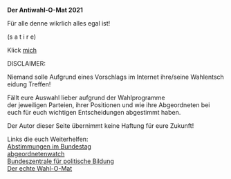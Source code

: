 <b>Der Antiwahl-O-Mat 2021</b>

Für alle denne wikrlich alles egal ist!

 (s a t i r e)

Klick <a href="https://theeglerion.github.io/Antiwahl-O-Mat/">mich</a>

DISCLAIMER:

Niemand solle Aufgrund eines Vorschlags im Internet ihre/seine Wahlentscheidung Treffen!

Fällt eure Auswahl lieber aufgrund der Wahlprogramme der jeweiligen Parteien, ihrer Positionen und wie ihre Abgeordneten bei euch für euch wichtigen Entscheidungen abgestimmt haben.

Der Autor dieser Seite übernimmt keine Haftung für eure Zukunft!


Links die euch Weiterhelfen:
</br>
<a href="https://www.bundestag.de/abstimmung">
Abstimmungen im Bundestag
</a>
</br>
<a href="https://www.abgeordnetenwatch.de/">
abgeordnetenwatch
</a>
</br>
<a href="https://www.bpb.de/">
Bundeszentrale für politische Bildung
</a>
</br>
<a href="https://www.wahl-o-mat.de/">
Der echte Wahl-O-Mat
</a>
</br>
